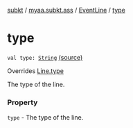 [subkt](../../index.md) / [myaa.subkt.ass](../index.md) / [EventLine](index.md) / [type](./type.md)

# type

`val type: `[`String`](https://kotlinlang.org/api/latest/jvm/stdlib/kotlin/-string/index.html) [(source)](https://github.com/Myaamori/SubKt/blob/0.1.11/src/main/kotlin/myaa/subkt/ass/parser.kt#L490)

Overrides [Line.type](../-line/type.md)

The type of the line.

### Property

`type` - The type of the line.